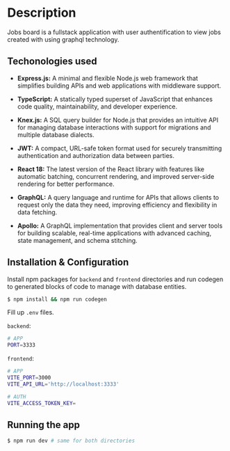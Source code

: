 # Description

Jobs board is a fullstack application with user authentification to view jobs created with using graphql technology.

## Techonologies used

- **Express.js:** A minimal and flexible Node.js web framework that simplifies building APIs and web applications with middleware support.

- **TypeScript:** A statically typed superset of JavaScript that enhances code quality, maintainability, and developer experience.

- **Knex.js:** A SQL query builder for Node.js that provides an intuitive API for managing database interactions with support for migrations and multiple database dialects.

- **JWT:** A compact, URL-safe token format used for securely transmitting authentication and authorization data between parties.

- **React 18:** The latest version of the React library with features like automatic batching, concurrent rendering, and improved server-side rendering for better performance.

- **GraphQL:** A query language and runtime for APIs that allows clients to request only the data they need, improving efficiency and flexibility in data fetching.

- **Apollo:** A GraphQL implementation that provides client and server tools for building scalable, real-time applications with advanced caching, state management, and schema stitching.

## Installation & Configuration

Install npm packages for `backend` and `frontend` directories and run codegen to generated blocks of code to manage with database entities.

```bash
$ npm install && npm run codegen
```

Fill up `.env` files.

`backend`:

```bash
# APP
PORT=3333
```

`frontend`:

```bash
# APP
VITE_PORT=3000
VITE_API_URL='http://localhost:3333'

# AUTH
VITE_ACCESS_TOKEN_KEY=
```

## Running the app

```bash
$ npm run dev # same for both directories
```
